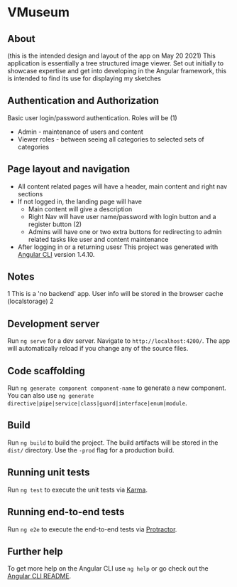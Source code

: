 # VMuseum

## About
(this is the intended design and layout of the app on May 20 2021)
This application is essentially a tree structured image viewer. Set out initially to showcase expertise and get into developing in the Angular framework, this is intended to find its use for displaying my sketches

## Authentication and Authorization
Basic user login/password authentication. 
Roles will be (1)
- Admin - maintenance of users and content
- Viewer roles - between seeing all categories to selected sets of categories

## Page layout and navigation
- All content related pages will have a header, main content and right nav sections
- If not logged in, the landing page will have 
  * Main content will give a description
  * Right Nav will have user name/password with login button and a register button (2)
  * Admins will have one or two extra buttons for redirecting to admin related tasks like user and content maintenance
- After logging in or a returning usesr
This project was generated with [Angular CLI](https://github.com/angular/angular-cli) version 1.4.10.


## Notes
1 This is a 'no backend' app. User info will be stored in the browser cache (localstorage)
2
## Development server

Run `ng serve` for a dev server. Navigate to `http://localhost:4200/`. The app will automatically reload if you change any of the source files.

## Code scaffolding

Run `ng generate component component-name` to generate a new component. You can also use `ng generate directive|pipe|service|class|guard|interface|enum|module`.

## Build

Run `ng build` to build the project. The build artifacts will be stored in the `dist/` directory. Use the `-prod` flag for a production build.

## Running unit tests

Run `ng test` to execute the unit tests via [Karma](https://karma-runner.github.io).

## Running end-to-end tests

Run `ng e2e` to execute the end-to-end tests via [Protractor](http://www.protractortest.org/).

## Further help

To get more help on the Angular CLI use `ng help` or go check out the [Angular CLI README](https://github.com/angular/angular-cli/blob/master/README.md).
